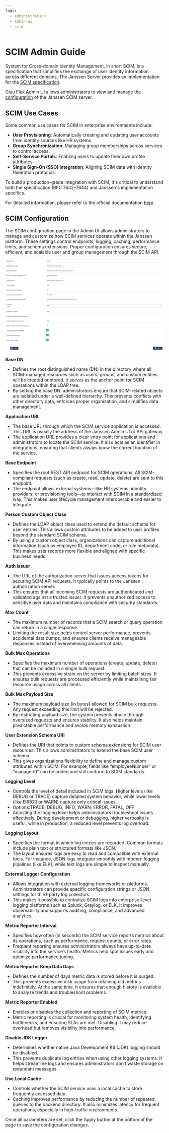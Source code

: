 ```yaml
---
tags:
  - administration
  - admin-ui
  - scim
---
```


# SCIM Admin Guide

System for Cross-domain Identity Management, in short SCIM, is a specification that simplifies the exchange of user identity information across different domains. The Janssen Server provides an implementation for the [SCIM specification](https://docs.jans.io/stable/janssen-server/scim/).

Gluu Flex Admin UI allows administrators to view and manage the [configuration](https://docs.jans.io/stable/janssen-server/scim/config/) of the Janssen SCIM server.

## SCIM Use Cases

Some common use cases for SCIM in enterprise environments include:

- **User Provisioning**: Automatically creating and updating user accounts from identity sources like HR systems.
- **Group Synchronization**: Managing group memberships across services to control access.
- **Self-Service Portals**: Enabling users to update their own profile attributes.
- **Single Sign-On (SSO) Integration**: Aligning SCIM data with identity federation protocols.

To build a production-grade integration with SCIM, it's critical to understand both the specification (RFC 7642–7644) and Janssen's implementation specifics.


For detailed information, please refer to the official documentation [here](https://docs.jans.io/stable/janssen-server/scim/)

## SCIM Configuration 

The SCIM configuration page in the Admin UI allows administrators to manage and customize how SCIM services operate within the Janssen platform. These settings control endpoints, logging, caching, performance limits, and schema extensions. Proper configuration ensures secure, efficient, and scalable user and group management through the SCIM API.  

![image](../../assets/admin-ui/admin-ui-scim.png)

**Base DN**

  * Defines the root distinguished name (DN) in the directory where all SCIM-managed resources such as users, groups, and custom entities will be created or stored. It serves as the anchor point for SCIM operations within the LDAP tree.
  * By setting the base DN, administrators ensure that SCIM-related objects are isolated under a well-defined hierarchy. This prevents conflicts with other directory data, enforces proper organization, and simplifies data management.

**Application URL**

  * The base URL through which the SCIM service application is accessed. This URL is usually the address of the Janssen Admin UI or API gateway.
  * The application URL provides a clear entry point for applications and administrators to locate the SCIM service. It also acts as an identifier in integrations, ensuring that clients always know the correct location of the service.

**Base Endpoint**

  * Specifies the root REST API endpoint for SCIM operations. All SCIM-compliant requests (such as create, read, update, delete) are sent to this endpoint.
  * The endpoint allows external systems—like HR systems, identity providers, or provisioning tools—to interact with SCIM in a standardized way. This makes user lifecycle management interoperable and easier to integrate.

**Person Custom Object Class**

  * Defines the LDAP object class used to extend the default schema for user entries. This allows custom attributes to be added to user profiles beyond the standard SCIM schema.
  * By using a custom object class, organizations can capture additional information (such as employee ID, department code, or role metadata). This makes user records more flexible and aligned with specific business needs.

**Auth Issuer**

  * The URL of the authorization server that issues access tokens for securing SCIM API requests. It typically points to the Janssen authorization server.
  * This ensures that all incoming SCIM requests are authenticated and validated against a trusted issuer. It prevents unauthorized access to sensitive user data and maintains compliance with security standards.

**Max Count**

  * The maximum number of records that a SCIM search or query operation can return in a single response.
  * Limiting the result size helps control server performance, prevents accidental data dumps, and ensures clients receive manageable responses instead of overwhelming amounts of data.


**Bulk Max Operations**

  * Specifies the maximum number of operations (create, update, delete) that can be included in a single bulk request.
  * This prevents excessive strain on the server by limiting batch sizes. It ensures bulk requests are processed efficiently while maintaining fair resource usage across all clients.

**Bulk Max Payload Size**
  
  * The maximum payload size (in bytes) allowed for SCIM bulk requests. Any request exceeding this limit will be rejected.
  * By restricting payload size, the system prevents abuse through oversized requests and ensures stability. It also helps maintain predictable performance and avoids memory exhaustion.

**User Extension Schema URI**

  * Defines the URI that points to custom schema extensions for SCIM user resources. This allows administrators to extend the base SCIM user schema.
  * This gives organizations flexibility to define and manage custom attributes within SCIM. For example, fields like “employeeNumber” or “managerId” can be added and still conform to SCIM standards.

**Logging Level**

  * Controls the level of detail included in SCIM logs. Higher levels (like DEBUG or TRACE) capture detailed system behavior, while lower levels (like ERROR or WARN) capture only critical issues.
  * Options:TRACE, DEBUG, INFO, WARN, ERROR, FATAL, OFF
  * Adjusting the logging level helps administrators troubleshoot issues effectively. During development or debugging, higher verbosity is useful, while in production, a reduced level prevents log overload.

**Logging Layout**

  * Specifies the format in which log entries are recorded. Common formats include plain text or structured formats like JSON.
  * The layout ensures logs are easy to read and compatible with external tools. For instance, JSON logs integrate smoothly with modern logging pipelines (like ELK), while text logs are simple to inspect manually.

**External Logger Configuration**

  * Allows integration with external logging frameworks or platforms. Administrators can provide specific configuration strings or JSON settings for third-party log collectors.
  * This makes it possible to centralize SCIM logs into enterprise-level logging platforms such as Splunk, Graylog, or ELK. It improves observability and supports auditing, compliance, and advanced analytics.

**Metric Reporter Interval**

  * Specifies how often (in seconds) the SCIM service reports metrics about its operations, such as performance, request counts, or error rates.
  * Frequent reporting ensures administrators always have up-to-date visibility into the service’s health. Metrics help spot issues early and optimize performance tuning.

**Metric Reporter Keep Data Days**

  * Defines the number of days metric data is stored before it is purged.
  * This prevents excessive disk usage from retaining old metrics indefinitely. At the same time, it ensures that enough history is available to analyze trends and troubleshoot problems.

**Metric Reporter Enabled**

  * Enables or disables the collection and reporting of SCIM metrics.
  * Metric reporting is crucial for monitoring system health, identifying bottlenecks, and ensuring SLAs are met. Disabling it may reduce overhead but removes visibility into performance.

**Disable JDK Logger**

  * Determines whether native Java Development Kit (JDK) logging should be disabled.
  * This prevents duplicate log entries when using other logging systems. It helps streamline logs and ensures administrators don’t waste storage on redundant messages.


**Use Local Cache**

  * Controls whether the SCIM service uses a local cache to store frequently accessed data.
  * Caching improves performance by reducing the number of repeated queries to the backend directory. It also minimizes latency for frequent operations, especially in high-traffic environments.


Once all parameters are set, click the Apply button at the bottom of the page to save the configuration changes.


